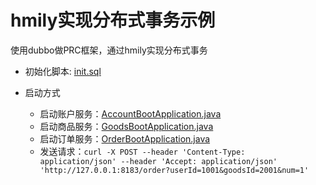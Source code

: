 # hmily实现分布式事务示例

  使用dubbo做PRC框架，通过hmily实现分布式事务

* 初始化脚本: [init.sql](https://github.com/wkk1994/JAVA-000/blob/main/hmily-xa-demo/init.sql)

* 启动方式
  * 启动账户服务：[AccountBootApplication.java](https://github.com/wkk1994/JAVA-000/blob/main/hmily-xa-demo/account-service-demo/src/main/java/com/wkk/learn/account/service/demo/AccountBootApplication.java)
  * 启动商品服务：[GoodsBootApplication.java](https://github.com/wkk1994/JAVA-000/blob/main/hmily-xa-demo/goods-service-demo/src/main/java/com/wkk/learn/goods/service/demo/GoodsBootApplication.java)
  * 启动订单服务：[OrderBootApplication.java](https://github.com/wkk1994/JAVA-000/blob/main/hmily-xa-demo/order-service-demo/src/main/java/com/wkk/learn/java/order/service/demo/OrderBootApplication.java)
  * 发送请求：`curl -X POST --header 'Content-Type: application/json' --header 'Accept: application/json' 'http://127.0.0.1:8183/order?userId=1001&goodsId=2001&num=1'`
